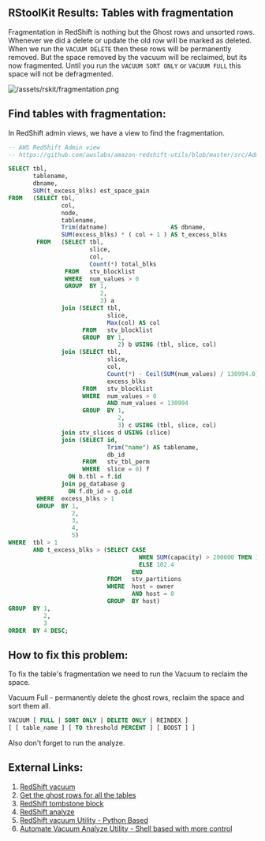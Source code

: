 
## RStoolKit Results: Tables with fragmentation

Fragmentation in RedShift is nothing but the Ghost rows and unsorted rows. Whenever we did a delete or update the old row will be marked as deleted. When we run the `VACUUM DELETE` then these rows will be permanently removed. But the space removed by the vacuum will be reclaimed, but its now fragmented. Until you run the `VACUUM SORT ONLY` or `VACUUM FULL` this space will not be defragmented. 

![/assets/rskit/fragmentation.png](/assets/rskit/fragmentation.png)

## Find tables with fragmentation:

In RedShift admin views, we have a view to find the fragmentation.

```sql
-- AWS RedShift Admin view
-- https://github.com/awslabs/amazon-redshift-utils/blob/master/src/AdminViews/v_fragmentation_info.sql

SELECT tbl, 
       tablename, 
       dbname, 
       SUM(t_excess_blks) est_space_gain 
FROM   (SELECT tbl, 
               col, 
               node, 
               tablename, 
               Trim(datname)                  AS dbname, 
               SUM(excess_blks) * ( col + 1 ) AS t_excess_blks 
        FROM   (SELECT tbl, 
                       slice, 
                       col, 
                       Count(*) total_blks 
                FROM   stv_blocklist 
                WHERE  num_values > 0 
                GROUP  BY 1, 
                          2, 
                          3) a 
               join (SELECT tbl, 
                            slice, 
                            Max(col) AS col 
                     FROM   stv_blocklist 
                     GROUP  BY 1, 
                               2) b USING (tbl, slice, col) 
               join (SELECT tbl, 
                            slice, 
                            col, 
                            Count(*) - Ceil(SUM(num_values) / 130994.0) AS 
                            excess_blks 
                     FROM   stv_blocklist 
                     WHERE  num_values > 0 
                            AND num_values < 130994 
                     GROUP  BY 1, 
                               2, 
                               3) c USING (tbl, slice, col) 
               join stv_slices d USING (slice) 
               join (SELECT id, 
                            Trim("name") AS tablename, 
                            db_id 
                     FROM   stv_tbl_perm 
                     WHERE  slice = 0) f 
                 ON b.tbl = f.id 
               join pg_database g 
                 ON f.db_id = g.oid 
        WHERE  excess_blks > 1 
        GROUP  BY 1, 
                  2, 
                  3, 
                  4, 
                  5) 
WHERE  tbl > 1 
       AND t_excess_blks > (SELECT CASE 
                                     WHEN SUM(capacity) > 200000 THEN 1024 
                                     ELSE 102.4 
                                   END 
                            FROM   stv_partitions 
                            WHERE  host = owner 
                                   AND host = 0 
                            GROUP  BY host) 
GROUP  BY 1, 
          2, 
          3 
ORDER  BY 4 DESC;
```

## How to fix this problem:

To fix the table's fragmentation we need to run the Vacuum to reclaim the space. 

Vacuum Full - permanently delete the ghost rows, reclaim the space and sort them all.

```sql
VACUUM [ FULL | SORT ONLY | DELETE ONLY | REINDEX ] 
[ [ table_name ] [ TO threshold PERCENT ] [ BOOST ] ]
```

Also don't forget to run the analyze.

## External Links:

1. [RedShift vacuum](https://docs.aws.amazon.com/redshift/latest/dg/r_VACUUM_command.html)
2. [Get the ghost rows for all the tables](https://thedataguy.in/find-ghost-rows-redshift/)
3. [RedShift tombstone block](https://thedataguy.in/redshift-tombstone-blocks-visual-explanation/)
4. [RedShift analyze](https://docs.aws.amazon.com/redshift/latest/dg/r_ANALYZE.html)
5. [RedShift vacuum Utility - Python Based](https://github.com/awslabs/amazon-redshift-utils/tree/master/src/AnalyzeVacuumUtility)
6. [Automate Vacuum Analyze Utility - Shell based with more control](https://thedataguy.in/automate-redshift-vacuum-analyze-using-shell-script-utility/)